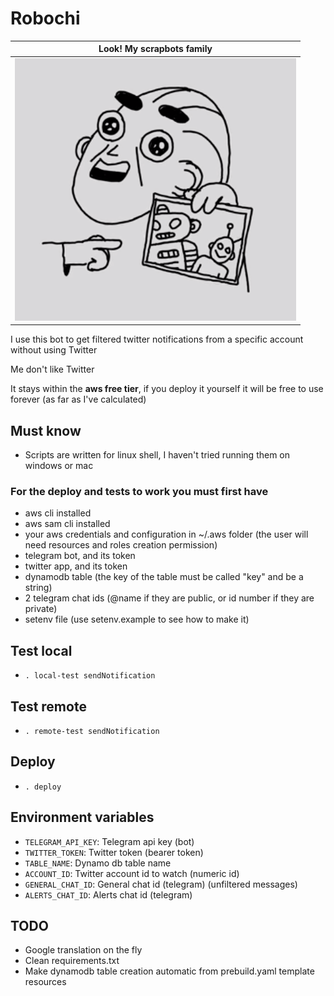 # Robochi
| <b>Look! My scrapbots family</b> |
| :------------------------------------: |
|      ![space-1.jpg](robochi.png)       |

I use this bot to get filtered twitter notifications from a specific account without using Twitter

Me don't like Twitter

It stays within the **aws free tier**, if you deploy it yourself it will be free to use forever (as far as I've calculated)

## Must know

- Scripts are written for linux shell, I haven't tried running them on windows or mac

### For the deploy and tests to work you must first have

- aws cli installed
- aws sam cli installed
- your aws credentials and configuration in ~/.aws folder (the user will need resources and roles creation permission)
- telegram bot, and its token
- twitter app, and its token
- dynamodb table (the key of the table must be called "key" and be a string)
- 2 telegram chat ids (@name if they are public, or id number if they are private)
- setenv file (use setenv.example to see how to make it)

## Test local

- `. local-test sendNotification`

## Test remote

- `. remote-test sendNotification`

## Deploy

- `. deploy`

## Environment variables

- `TELEGRAM_API_KEY`: Telegram api key (bot)
- `TWITTER_TOKEN`: Twitter token (bearer token)
- `TABLE_NAME`: Dynamo db table name
- `ACCOUNT_ID`: Twitter account id to watch (numeric id)
- `GENERAL_CHAT_ID`: General chat id (telegram) (unfiltered messages)
- `ALERTS_CHAT_ID`: Alerts chat id (telegram)

## TODO

- Google translation on the fly
- Clean requirements.txt
- Make dynamodb table creation automatic from prebuild.yaml template resources

